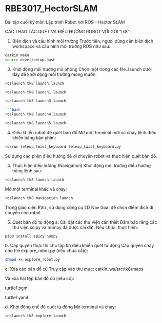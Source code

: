# RBE3017_HectorSLAM
Bài tập cuối kỳ môn Lập trình Robot với ROS - Hector SLAM

CÁC THAO TÁC QUÉT VÀ ĐIỀU HƯỚNG ROBOT VỚI GÓI "tk8":
1. Biên dịch và cấu hình môi trường
Trước tiên, người dùng cần biên dịch workspace và cấu hình môi trường ROS như sau:

```bash
catkin_make
source devel/setup.bash
```

3. Khởi động môi trường mô phỏng
Chọn một trong các file .launch dưới đây để khởi động môi trường mong muốn:
```bash
roslaunch tk8 launch.launch
```

```bash
roslaunch tk8 launch1.launch
```

```bash
roslaunch tk8 launch3.launch

```bash
roslaunch tk8 launch4.launch
```

```bash
roslaunch tk8 launch5.launch
```

4. Điều khiển robot để quét bản đồ
Mở một terminal mới và chạy lệnh điều khiển bằng bàn phím:
```bash
rosrun teleop_twist_keyboard teleop_twist_keyboard.py
```

Sử dụng các phím điều hướng để di chuyển robot và thực hiện quét bản đồ.

4. Thực hiện điều hướng (Navigation)
Khởi động môi trường điều hướng bằng lệnh sau:
```bash
roslaunch tk8 launch.launch
```

Mở một terminal khác và chạy:
```bash
roslaunch tk8 navigation.launch
```

Trong giao diện RViz, sử dụng công cụ 2D Nav Goal để chọn điểm đích di chuyển cho robot.


5. Quét bản đồ tự động
a. Cài đặt các thư viện cần thiết
Đảm bảo rằng các thư viện scipy và numpy đã được cài đặt. Nếu chưa, thực hiện:
```bash
pip3 install spicy numpy
```

b. Cấp quyền thực thi cho tập tin điều khiển quét tự động
Cấp quyền chạy cho file explore_robot.py (nếu chưa cấp):
```bash
chmod +x explore_robot.py
```
c. Xóa các bản đồ cũ
Truy cập vào thư mục:
catkin_ws/src/tk8/maps

Và xóa hai tệp bản đồ cũ (nếu có):

turtle1.pgm

turtle1.yaml

d. Khởi động chế độ quét tự động
Mở terminal và chạy:
```bash
roslaunch tk8 explore.launch
```
